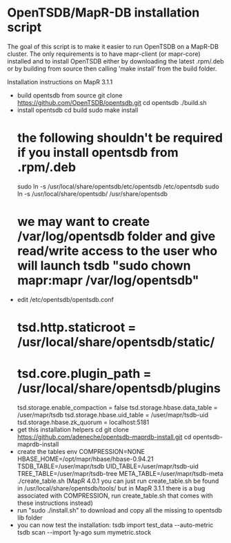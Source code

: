 OpenTSDB/MapR-DB installation script
====================================

The goal of this script is to make it easier to run OpenTSDB on a MapR-DB cluster.
The only requirements is to have mapr-client (or mapr-core) installed and to install OpenTSDB
either by downloading the latest .rpm/.deb or by building from source then calling 'make install' from the build folder.

Installation instructions on MapR 3.1.1
- build opentsdb from source
	git clone https://github.com/OpenTSDB/opentsdb.git
	cd opentsdb
	./build.sh
- install opentsdb
	cd build
	sudo make install
	# the following shouldn't be required if you install opentsdb from .rpm/.deb
	sudo ln -s /usr/local/share/opentsdb/etc/opentsdb /etc/opentsdb
	sudo ln -s /usr/local/share/opentsdb/ /usr/share/opentsdb
	# we may want to create /var/log/opentsdb folder and give read/write access to the user who will launch tsdb "sudo chown mapr:mapr /var/log/opentsdb"
- edit /etc/opentsdb/opentsdb.conf
	# tsd.http.staticroot = /usr/local/share/opentsdb/static/
	# tsd.core.plugin_path = /usr/local/share/opentsdb/plugins
	tsd.storage.enable_compaction = false
	tsd.storage.hbase.data_table = /user/mapr/tsdb
	tsd.storage.hbase.uid_table = /user/mapr/tsdb-uid
	tsd.storage.hbase.zk_quorum = localhost:5181
- get this installation helpers
	cd <folder where you want to clone the installation helper>
	git clone https://github.com/adeneche/opentsdb-maprdb-install.git
	cd opentsdb-maprdb-install
- create the tables
env COMPRESSION=NONE HBASE_HOME=/opt/mapr/hbase/hbase-0.94.21 TSDB_TABLE=/user/mapr/tsdb UID_TABLE=/user/mapr/tsdb-uid TREE_TABLE=/user/mapr/tsdb-tree META_TABLE=/user/mapr/tsdb-meta ./create_table.sh
		(MapR 4.0.1 you can just run create_table.sh be found in /usr/local/share/opentsdb/tools/
		but in MapR 3.1.1 there is a bug associated with COMPRESSION, run create_table.sh that comes with these instructions instead)
- run "sudo ./install.sh" to download and copy all the missing to opentsdb lib folder
- you can now test the installation:
	tsdb import test_data --auto-metric
	tsdb scan --import 1y-ago sum mymetric.stock
